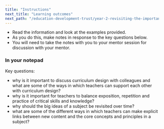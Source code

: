 ```yaml
---
title: "Instructions"
next_title: "Learning outcomes"
next_path: "/education-development-trust/year-2-revisiting-the-importance-of-subject-and-curriculum-knowledge/spring-week-1-ect-learning-outcomes"
---
```


- Read the information and look at the examples provided.
- As you do this, make notes in response to the key questions below.
- You will need to take the notes with you to your mentor session for discussion with your mentor.



### In your notepad

Key questions: 

* why is it important to discuss curriculum design with colleagues and what
      are some of the ways in which teachers can support each other with
      curriculum design? 
* why is it important for teachers to balance exposition, repetition and
      practice of critical skills and knowledge? 
* why should the big ideas of a subject be revisited over time?
* what are some of the different ways in which teachers can make explicit
      links between new content and the core concepts and principles in a
      subject?


